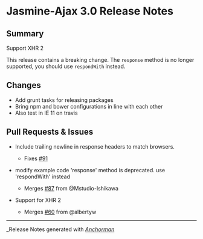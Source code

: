 # Jasmine-Ajax 3.0 Release Notes

## Summary

Support XHR 2

This release contains a breaking change. The `response` method is no longer supported, you should use `respondWith` instead.

## Changes

* Add grunt tasks for releasing packages
* Bring npm and bower configurations in line with each other
* Also test in IE 11 on travis

## Pull Requests & Issues

* Include trailing newline in response headers to match browsers.
    - Fixes [#91](https://github.com/jasmine/jasmine-ajax/issues/91)

* modify example code 'response' method is deprecated. use 'respondWith' instead
    - Merges [#87](https://github.com/jasmine/jasmine-ajax/issues/87) from @Mstudio-Ishikawa

* Support for XHR 2
    - Merges [#60](https://github.com/jasmine/jasmine-ajax/issues/60) from @albertyw

------

_Release Notes generated with _[Anchorman](http://github.com/infews/anchorman)_
